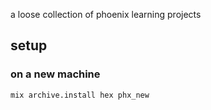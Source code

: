 a loose collection of phoenix learning projects

## setup

### on a new machine
```
mix archive.install hex phx_new
```
